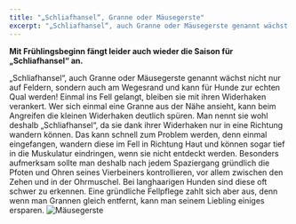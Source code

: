 ```yaml
---
title: "„Schliafhansel“, Granne oder Mäusegerste"
excerpt: "„Schliafhansel“, auch Granne oder Mäusegerste genannt wächst nicht nur auf Feldern, sondern auch am Wegesrand und kann für Hunde zur echten Qual werden! Einmal ins Fell gelangt, bleiben sie mit ihren Widerhaken verankert."
---
```


**Mit Frühlingsbeginn fängt leider auch wieder die Saison für „Schliafhansel“ an.**

„Schliafhansel“, auch Granne oder Mäusegerste genannt wächst nicht nur auf Feldern, sondern auch am Wegesrand und kann für Hunde zur echten Qual werden! Einmal ins Fell gelangt, bleiben sie mit ihren Widerhaken verankert. Wer sich einmal eine Granne aus der Nähe ansieht, kann beim Angreifen die kleinen Widerhaken deutlich spüren. Man nennt sie wohl deshalb „Schliafhansel“, da sie dank ihrer Widerhaken nur in eine Richtung wandern können. Das kann schnell zum Problem werden, denn einmal eingefangen, wandern diese im Fell in Richtung Haut und können sogar tief in die Muskulatur eindringen, wenn sie nicht entdeckt werden. Besonders aufmerksam sollte man deshalb nach jedem Spaziergang gründlich die Pfoten und Ohren seines Vierbeiners kontrollieren, vor allem zwischen den Zehen und in der Ohrmuschel. Bei langhaarigen Hunden sind diese oft schwer zu erkennen. Eine gründliche Fellpflege zahlt sich aber aus, denn wenn man Grannen gleich entfernt, kann man seinem Liebling einiges ersparen.
![Mäusegerste](/assets/granne.jpg)